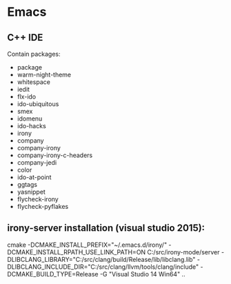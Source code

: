 # Emacs
## C++ IDE
Contain packages:
* package
* warm-night-theme
* whitespace
* iedit
* flx-ido
* ido-ubiquitous
* smex
* idomenu
* ido-hacks
* irony
* company
* company-irony
* company-irony-c-headers
* company-jedi
* color
* ido-at-point
* ggtags
* yasnippet
* flycheck-irony
* flycheck-pyflakes

## irony-server installation (visual studio 2015):
cmake -DCMAKE_INSTALL_PREFIX="~/.emacs.d/irony/" -DCMAKE_INSTALL_RPATH_USE_LINK_PATH=ON C:/src/irony-mode/server -DLIBCLANG_LIBRARY="C:/src/clang/build/Release/lib/libclang.lib" -DLIBCLANG_INCLUDE_DIR="C:/src/clang/llvm/tools/clang/include" -DCMAKE_BUILD_TYPE=Release -G "Visual Studio 14 Win64" ..
